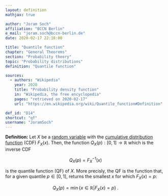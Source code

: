 ```yaml
---
layout: definition
mathjax: true

author: "Joram Soch"
affiliation: "BCCN Berlin"
e_mail: "joram.soch@bccn-berlin.de"
date: 2020-02-17 22:18:00

title: "Quantile function"
chapter: "General Theorems"
section: "Probability theory"
topic: "Probability distributions"
definition: "Quantile function"

sources:
  - authors: "Wikipedia"
    year: 2020
    title: "Probability density function"
    in: "Wikipedia, the free encyclopedia"
    pages: "retrieved on 2020-02-17"
    url: "https://en.wikipedia.org/wiki/Quantile_function#Definition"

def_id: "D14"
shortcut: "qf"
username: "JoramSoch"
---
```



**Definition:** Let $X$ be a [random variable](/D/rvar) with the [cumulative distribution function](/D/cdf) (CDF) $F_X(x)$. Then, the function $Q_X(p): [0,1] \to \mathbb{R}$ which is the inverse CDF

$$ \label{eq:qf}
Q_X(p) = F_X^{-1}(x)
$$

is the quantile function (QF) of $X$. More precisly, the QF is the function that, for a given quantile $p \in [0,1]$, returns the smallest $x$ for which $F_X(x) = p$:

$$ \label{eq:qf-prec}
Q_X(p) = \min \left\lbrace x \in \mathbb{R} \vert F_X(x) = p \right\rbrace \; .
$$